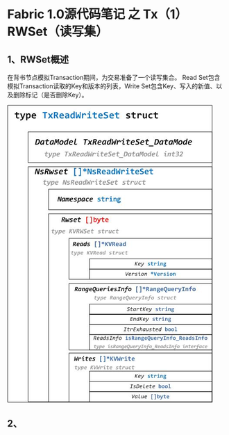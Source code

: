 # Fabric 1.0源代码笔记 之 Tx（1）RWSet（读写集）

## 1、RWSet概述

在背书节点模拟Transaction期间，为交易准备了一个读写集合。
Read Set包含模拟Transaction读取的Key和版本的列表，Write Set包含Key、写入的新值、以及删除标记（是否删除Key）。

![](rwset.jpg)

## 2、
